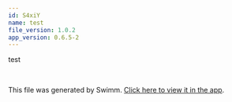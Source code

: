 ```yaml
---
id: S4xiY
name: test
file_version: 1.0.2
app_version: 0.6.5-2
---
```


<!-- Intro - Do not remove this comment -->
test

<br/>

This file was generated by Swimm. [Click here to view it in the app](https://app.swimm.io/repos/Z2l0aHViJTNBJTNBY2FwcCUzQSUzQTBtYXh4YW0w/docs/S4xiY).